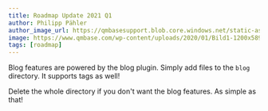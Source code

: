 ```yaml
---
title: Roadmap Update 2021 Q1
author: Philipp Pähler
author_image_url: https://qmbasesupport.blob.core.windows.net/static-assets/img/persons/paehler_round.png
image: https://www.qmbase.com/wp-content/uploads/2020/01/Bild1-1200x589.jpg
tags: [roadmap]
---
```


Blog features are powered by the blog plugin. Simply add files to the `blog` directory. It supports tags as well!

Delete the whole directory if you don't want the blog features. As simple as that!
